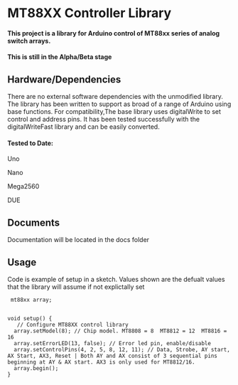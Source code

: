 # MT88XX Controller Library 

#### This project is a library for Arduino control of MT88xx series of analog switch arrays. 

#### This is still in the Alpha/Beta stage



## Hardware/Dependencies 

There are no external software dependencies with the unmodified library. The library has been written to support as broad of a range of Arduino using base functions.
For compatibility,The base library uses digitalWrite to set control and address pins.
It has been tested successfully with the digitalWriteFast library and can be easily converted.

#### Tested to Date:
Uno

Nano

Mega2560

DUE



## Documents

Documentation will be located in the docs folder

## Usage

Code is example of setup in a sketch. Values shown are the defualt values that the library will assume if not explictally set

```
 mt88xx array;


void setup() {
   // Configure MT88XX control library
  array.setModel(8); // Chip model. MT8808 = 8  MT8812 = 12  MT8816 = 16
  array.setErrorLED(13, false); // Error led pin, enable/disable
  array.setControlPins(4, 2, 5, 8, 12, 11); // Data, Strobe, AY start, AX Start, AX3, Reset | Both AY and AX consist of 3 sequential pins beginning at AY & AX start. AX3 is only used for MT8812/16. 
  array.begin();
}

